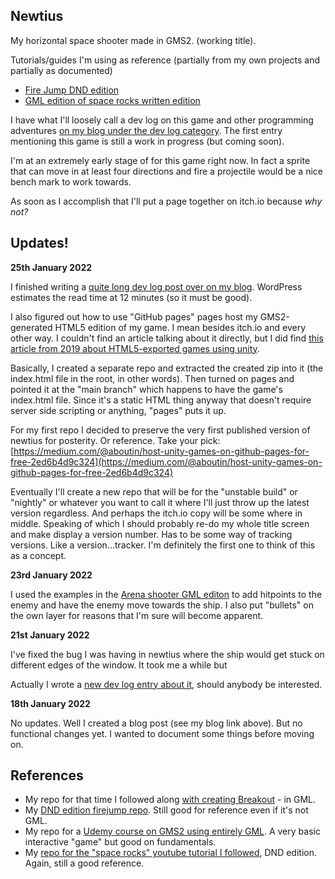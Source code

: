 
## Newtius

My horizontal space shooter made in GMS2. (working title).  

Tutorials/guides I'm using as reference (partially from my own projects and partially as documented)


-  [Fire Jump DND edition](https://www.yoyogames.com/en/tutorials/fire-jump-dnd-1)
-  [GML edition of space rocks written edition](https://www.yoyogames.com/en/tutorials/space-rocks-gml)

I have what I'll loosely call a dev log on this game and other programming adventures [on my blog under the dev log category](https://tildesare.cool/category/programming/dev-log/). The first entry mentioning this game is still a work in progress (but coming soon).
  

I'm at an extremely early stage of for this game right now. In fact a sprite that can move in at least four directions and fire a projectile would be a nice bench mark to work towards.

As soon as I accomplish that I'll put a page together on itch.io because *why not?*

## Updates!

**25th January 2022**

I finished writing a [quite long dev log post over on my blog](https://tildesare.cool/2022/01/25/dev-log-entry-6-sounds-and-collisoins/). WordPress estimates the read time at 12 minutes (so it must be good).

I also figured out how to use "GitHub pages" pages host my GMS2-generated HTML5 edition of my game. I mean besides itch.io and every other way. I couldn't find an article talking about it directly, but I did find [this article from 2019 about HTML5-exported games using unity](https://medium.com/@aboutin/host-unity-games-on-github-pages-for-free-2ed6b4d9c324). 

Basically, I created a separate repo and extracted the created zip into it (the index.html file in the root, in other words). Then turned on pages and pointed it at the "main branch" which happens to have the game's index.html file. Since it's a static HTML thing anyway that doesn't require server side scripting or anything, "pages" puts it up.

For my first repo I decided to preserve the very first published version of newtius for posterity. Or reference. Take your pick:
[https://medium.com/@aboutin/host-unity-games-on-github-pages-for-free-2ed6b4d9c324](https://medium.com/@aboutin/host-unity-games-on-github-pages-for-free-2ed6b4d9c324)

Eventually I'll create a new repo that will be for the "unstable build" or "nightly" or whatever you want to call it where I'll just throw up the latest version regardless. And perhaps the itch.io copy will be some where in middle. Speaking of which I should probably re-do my whole title screen and make display a version number. Has to be some way of tracking versions. Like a version...tracker. I'm definitely the first one to think of this as a concept. 


**23rd January 2022**

I used the examples in the [Arena shooter GML editon](https://www.yoyogames.com/en/tutorials/my-first-arena-shooter-gml) to add hitpoints to the enemy and have the enemy move towards the ship. I also put "bullets" on the own layer for reasons that I'm sure will become apparent.

**21st January 2022**

I've fixed the bug I was having in newtius where the ship would get stuck on different edges of the window. It took me a while but 

Actually I wrote a [new dev log entry about it](https://tildesare.cool/2022/01/22/dev-log-entry-4-solving-the-edge-bug-in-newtius/), should anybody be interested.

**18th January 2022**

No updates. Well I created a blog post (see my blog link above). But no functional changes yet. I wanted to document some things before moving on.

## References

- My repo for that time I followed along [with creating Breakout](https://github.com/tildesarecool/Breakout-GMS2-followalong) - in GML.
- My [DND edition firejump repo](https://github.com/tildesarecool/FireJumpGMS2). Still good for reference even if it's not GML.
- My repo for a [Udemy course on GMS2 using entirely GML](https://github.com/tildesarecool/Programming-in-GameMaker-Studio-2-udemy-course). A very basic interactive "game" but good on fundamentals.
- My [repo for the "space rocks" youtube tutorial I followed](https://github.com/tildesarecool/grad-dah-clone-gamemaker-ed), DND edition. Again, still a good reference.

